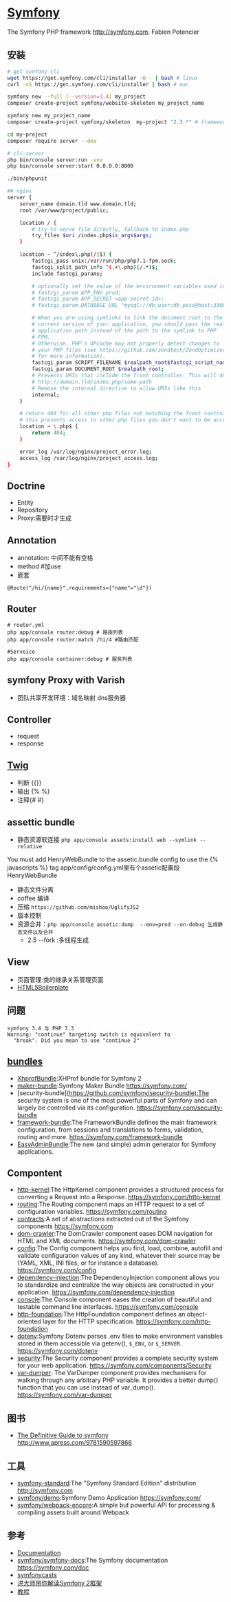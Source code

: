 # [Symfony](https://github.com/symfony/symfony)

The Symfony PHP framework <http://symfony.com>. Fabien Potencier

## 安装

```sh
# get symfony cli
wget https://get.symfony.com/cli/installer -O - | bash # linux
curl -sS https://get.symfony.com/cli/installer | bash # mac

symfony new --full [--version=3.4] my_project
composer create-project symfony/website-skeleton my_project_name

symfony new my_project_name
composer create-project symfony/skeleton  my-project "2.3.*" # framework-standard-edition

cd my-project
composer require server --dev

# cli-server
php bin/console server:run -vvv
php bin/console server:start 0.0.0.0:8000

./bin/phpunit

## nginx
server {
    server_name domain.tld www.domain.tld;
    root /var/www/project/public;

    location / {
        # try to serve file directly, fallback to index.php
        try_files $uri /index.php$is_args$args;
    }

    location ~ ^/index\.php(/|$) {
        fastcgi_pass unix:/var/run/php/php7.1-fpm.sock;
        fastcgi_split_path_info ^(.+\.php)(/.*)$;
        include fastcgi_params;

        # optionally set the value of the environment variables used in the application
        # fastcgi_param APP_ENV prod;
        # fastcgi_param APP_SECRET <app-secret-id>;
        # fastcgi_param DATABASE_URL "mysql://db_user:db_pass@host:3306/db_name";

        # When you are using symlinks to link the document root to the
        # current version of your application, you should pass the real
        # application path instead of the path to the symlink to PHP
        # FPM.
        # Otherwise, PHP's OPcache may not properly detect changes to
        # your PHP files (see https://github.com/zendtech/ZendOptimizerPlus/issues/126
        # for more information).
        fastcgi_param SCRIPT_FILENAME $realpath_root$fastcgi_script_name;
        fastcgi_param DOCUMENT_ROOT $realpath_root;
        # Prevents URIs that include the front controller. This will 404:
        # http://domain.tld/index.php/some-path
        # Remove the internal directive to allow URIs like this
        internal;
    }

    # return 404 for all other php files not matching the front controller
    # this prevents access to other php files you don't want to be accessible.
    location ~ \.php$ {
        return 404;
    }

    error_log /var/log/nginx/project_error.log;
    access_log /var/log/nginx/project_access.log;
}
```

## Doctrine

* Entity
* Repository
* Proxy:需要时才生成

## Annotation

* annotation: 中间不能有空格
* method #加use
* 嵌套

```
@Route("/hi/{name}",requirements={"name"="\d"})
```

## Router

```
# router.yml
php app/console router:debug # 路由列表
php app/console router:match /hi/4 #路由匹配

#Serveice
php app/console container:debug # 服务列表
```

## symfony Proxy with Varish

* 团队共享开发环境：域名映射 dns服务器

## Controller

* request
* response

## [Twig](https://twig.symfony.com/)

* 判断  {{}}
* 输出 {% %}
* 注释{# #}

## assettic bundle

* 静态资源软连接 `php app/console assets:install web --symlink --relative`

You must add HenryWebBundle to the assetic.bundle config to use the {% javascripts %} tag
app/config/config.yml里有个assetic配置段  HenryWebBundle

* 静态文件分离
* coffee 编译
* 压缩 `https://github.com/mishoo/UglifyJS2`
* 版本控制
* 资源合并：`php app/console assetic:dump  --env=prod --on-debug 生成静态文件以及合并`
  - 2.5 --fork :多线程生成

## View

* 页面管理:类的继承关系管理页面
* [HTML5Boilerplate](http://www.initializr.com/)

## 问题

```
symfony 3.4 与 PHP 7.3
Warning: "continue" targeting switch is equivalent to
  "break". Did you mean to use "continue 2"
```

## [bundles](http://knpbundles.com/)

* [XhprofBundle](https://github.com/jonaswouters/XhprofBundle):XHProf bundle for Symfony 2
* [maker-bundle](https://github.com/symfony/maker-bundle):Symfony Maker Bundle <https://symfony.com/>
* [security-bundle](<https://github.com/symfony/security-bundle):The> security system is one of the most powerful parts of Symfony and can largely be controlled via its configuration. <https://symfony.com/security-bundle>
* [framework-bundle](https://github.com/symfony/framework-bundle):The FrameworkBundle defines the main framework configuration, from sessions and translations to forms, validation, routing and more. <https://symfony.com/framework-bundle>
* [EasyAdminBundle](https://github.com/EasyCorp/EasyAdminBundle):The new (and simple) admin generator for Symfony applications.

## Compontent

* [http-kernel](https://github.com/symfony/http-kernel):The HttpKernel component provides a structured process for converting a Request into a Response. <https://symfony.com/http-kernel>
* [routing](https://github.com/symfony/routing):The Routing component maps an HTTP request to a set of configuration variables. <https://symfony.com/routing>
* [contracts](https://github.com/symfony/contracts):A set of abstractions extracted out of the Symfony components <https://symfony.com>
* [dom-crawler](https://github.com/symfony/dom-crawler):The DomCrawler component eases DOM navigation for HTML and XML documents. <https://symfony.com/dom-crawler>
* [config](https://github.com/symfony/config):The Config component helps you find, load, combine, autofill and validate configuration values of any kind, whatever their source may be (YAML, XML, INI files, or for instance a database). <https://symfony.com/config>
* [dependency-injection](https://github.com/symfony/dependency-injection):The DependencyInjection component allows you to standardize and centralize the way objects are constructed in your application. <https://symfony.com/dependency-injection>
* [console](https://github.com/symfony/console):The Console component eases the creation of beautiful and testable command line interfaces. <https://symfony.com/console>
* [http-foundation](https://github.com/symfony/http-foundation):The HttpFoundation component defines an object-oriented layer for the HTTP specification. <https://symfony.com/http-foundation>
* [dotenv](https://github.com/symfony/dotenv):Symfony Dotenv parses .env files to make environment variables stored in them accessible via getenv(), `$_ENV`, or `$_SERVER`. <https://symfony.com/dotenv>
* [security](https://github.com/symfony/security):The Security component provides a complete security system for your web application. <https://symfony.com/components/Security>
* [var-dumper](https://github.com/symfony/var-dumper): The VarDumper component provides mechanisms for walking through any arbitrary PHP variable. It provides a better dump() function that you can use instead of var_dump(). <https://symfony.com/var-dumper>

## 图书

* [The Definitive Guide to symfony](https://github.com/Apress/def-guide-to-symfony) <http://www.apress.com/9781590597866>

## 工具

* [symfony-standard](https://github.com/symfony/symfony-standard):The "Symfony Standard Edition" distribution <http://symfony.com>
* [symfony/demo](https://github.com/symfony/demo):Symfony Demo Application <https://symfony.com/>
* [symfony/webpack-encore](https://github.com/symfony/webpack-encore):A simple but powerful API for processing & compiling assets built around Webpack

## 参考

* [Documentation](https://symfony.com/doc/current/index.html)
* [symfony/symfony-docs](https://github.com/symfony/symfony-docs):The Symfony documentation <https://symfony.com/doc>
* [symfonycasts](https://symfonycasts.com/)
* [洪大师带你解读Symfony 2框架](https://www.imooc.com/learn/244)
* [教程](http://www.newlifeclan.com/)
